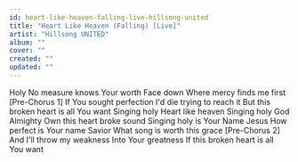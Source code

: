 ```yaml
---
id: heart-like-heaven-falling-live-hillsong-united
title: "Heart Like Heaven (Falling) [Live]"
artist: "Hillsong UNITED"
album: ""
cover: ""
created: ""
updated: ""
---
```


Holy
No measure knows Your worth
Face down
Where mercy finds me first
[Pre-Chorus 1]
If You sought perfection
I'd die trying to reach it
But this broken heart is all You want
Singing holy
Heart like heaven
Singing holy
God Almighty
Own this heart broke sound
Singing holy is Your Name
Jesus
How perfect is Your name
Savior
What song is worth this grace
[Pre-Chorus 2]
And I'll throw my weakness
Into Your greatness
If this broken heart is all You want